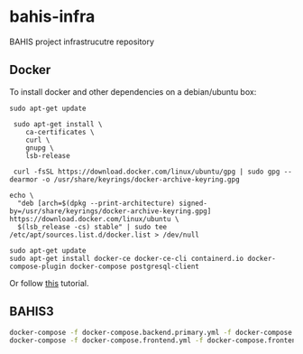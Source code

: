 # bahis-infra

BAHIS project infrastrucutre repository

## Docker

To install docker and other dependencies on a debian/ubuntu box:

```basg
sudo apt-get update

 sudo apt-get install \
    ca-certificates \
    curl \
    gnupg \
    lsb-release

 curl -fsSL https://download.docker.com/linux/ubuntu/gpg | sudo gpg --dearmor -o /usr/share/keyrings/docker-archive-keyring.gpg

echo \
  "deb [arch=$(dpkg --print-architecture) signed-by=/usr/share/keyrings/docker-archive-keyring.gpg] https://download.docker.com/linux/ubuntu \
  $(lsb_release -cs) stable" | sudo tee /etc/apt/sources.list.d/docker.list > /dev/null

sudo apt-get update
sudo apt-get install docker-ce docker-ce-cli containerd.io docker-compose-plugin docker-compose postgresql-client

```

Or follow [this](https://docs.docker.com/engine/install/ubuntu/) tutorial.

## BAHIS3


```bash
docker-compose -f docker-compose.backend.primary.yml -f docker-compose.backend.primary.override.yml up -d
docker-compose -f docker-compose.frontend.yml -f docker-compose.frontend.override.yml up -d 
```
